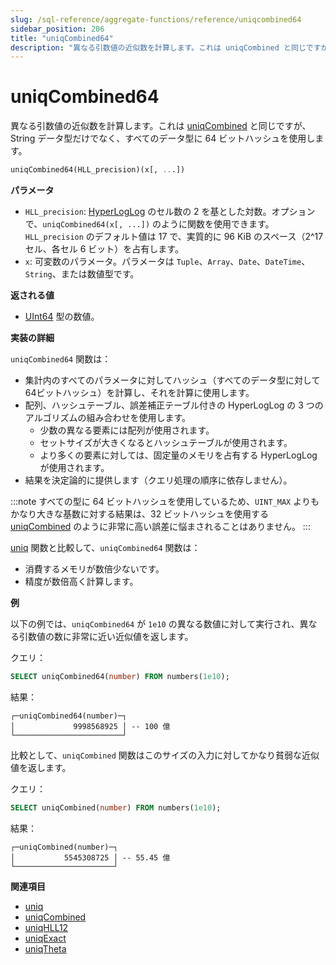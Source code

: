 ```yaml
---
slug: /sql-reference/aggregate-functions/reference/uniqcombined64
sidebar_position: 206
title: "uniqCombined64"
description: "異なる引数値の近似数を計算します。これは uniqCombined と同じですが、String データ型だけでなく、すべてのデータ型に 64 ビットハッシュを使用します。"
---
```



# uniqCombined64

異なる引数値の近似数を計算します。これは [uniqCombined](../../../sql-reference/aggregate-functions/reference/uniqcombined.md#agg_function-uniqcombined) と同じですが、String データ型だけでなく、すべてのデータ型に 64 ビットハッシュを使用します。

``` sql
uniqCombined64(HLL_precision)(x[, ...])
```

**パラメータ**

- `HLL_precision`: [HyperLogLog](https://en.wikipedia.org/wiki/HyperLogLog) のセル数の 2 を基とした対数。オプションで、`uniqCombined64(x[, ...])` のように関数を使用できます。`HLL_precision` のデフォルト値は 17 で、実質的に 96 KiB のスペース（2^17 セル、各セル 6 ビット）を占有します。
- `x`: 可変数のパラメータ。パラメータは `Tuple`、`Array`、`Date`、`DateTime`、`String`、または数値型です。

**返される値**

- [UInt64](../../../sql-reference/data-types/int-uint.md) 型の数値。

**実装の詳細**

`uniqCombined64` 関数は：
- 集計内のすべてのパラメータに対してハッシュ（すべてのデータ型に対して64ビットハッシュ）を計算し、それを計算に使用します。
- 配列、ハッシュテーブル、誤差補正テーブル付きの HyperLogLog の 3 つのアルゴリズムの組み合わせを使用します。
    - 少数の異なる要素には配列が使用されます。
    - セットサイズが大きくなるとハッシュテーブルが使用されます。
    - より多くの要素に対しては、固定量のメモリを占有する HyperLogLog が使用されます。
- 結果を決定論的に提供します（クエリ処理の順序に依存しません）。

:::note
すべての型に 64 ビットハッシュを使用しているため、`UINT_MAX` よりもかなり大きな基数に対する結果は、32 ビットハッシュを使用する [uniqCombined](../../../sql-reference/aggregate-functions/reference/uniqcombined.md) のように非常に高い誤差に悩まされることはありません。
:::

[uniq](../../../sql-reference/aggregate-functions/reference/uniq.md#agg_function-uniq) 関数と比較して、`uniqCombined64` 関数は：

- 消費するメモリが数倍少ないです。
- 精度が数倍高く計算します。

**例**

以下の例では、`uniqCombined64` が `1e10` の異なる数値に対して実行され、異なる引数値の数に非常に近い近似値を返します。

クエリ：

```sql
SELECT uniqCombined64(number) FROM numbers(1e10);
```

結果：

```response
┌─uniqCombined64(number)─┐
│             9998568925 │ -- 100 億
└────────────────────────┘
```

比較として、`uniqCombined` 関数はこのサイズの入力に対してかなり貧弱な近似値を返します。

クエリ：

```sql
SELECT uniqCombined(number) FROM numbers(1e10);
```

結果：

```response
┌─uniqCombined(number)─┐
│           5545308725 │ -- 55.45 億
└──────────────────────┘
```

**関連項目**

- [uniq](../../../sql-reference/aggregate-functions/reference/uniq.md#agg_function-uniq)
- [uniqCombined](../../../sql-reference/aggregate-functions/reference/uniqcombined.md)
- [uniqHLL12](../../../sql-reference/aggregate-functions/reference/uniqhll12.md#agg_function-uniqhll12)
- [uniqExact](../../../sql-reference/aggregate-functions/reference/uniqexact.md#agg_function-uniqexact)
- [uniqTheta](../../../sql-reference/aggregate-functions/reference/uniqthetasketch.md#agg_function-uniqthetasketch)
